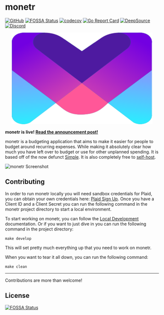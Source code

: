# monetr

[![GitHub](https://github.com/monetr/monetr/actions/workflows/main.yaml/badge.svg?event=push)](https://github.com/monetr/monetr/actions/workflows/main.yaml)
[![FOSSA Status](https://app.fossa.com/api/projects/git%2Bgithub.com%2Fmonetr%2Fmonetr.svg?type=shield)](https://app.fossa.com/projects/git%2Bgithub.com%2Fmonetr%2Fmonetr?ref=badge_shield)
[![codecov](https://codecov.io/gh/monetr/monetr/branch/main/graph/badge.svg?token=4BRVTD3VSJ)](https://codecov.io/gh/monetr/monetr)
[![Go Report Card](https://goreportcard.com/badge/github.com/monetr/monetr)](https://goreportcard.com/report/github.com/monetr/monetr)
[![DeepSource](https://deepsource.io/gh/monetr/monetr.svg/?label=active+issues&show_trend=true&token=aGbSggz8nyhTexdqi1AK1ByR)](https://deepsource.io/gh/monetr/monetr/?ref=repository-badge)
[![Discord](https://discordapp.com/api/guilds/1006270466123636836/widget.png)](https://discord.gg/68wTCXrhuq)

<p align="center">
  <img width="460" height="300" src="https://raw.githubusercontent.com/monetr/monetr/main/docs/src/assets/logo.svg">
</p>

**monetr is live! [Read the announcement post!](https://monetr.app/blog/2024-12-30-introduction/)**

monetr is a budgeting application that aims to make it easier for people to budget around recurring expenses. While
making it absolutely clear how much you have left over to budget or use for other unplanned spending. It is based off of
the now defunct [Simple](https://web.archive.org/web/20201128231953/https://www.simple.com/). It is also completely free
to [self-host](https://monetr.app/documentation/install/).

![monetr Screenshot](https://github.com/user-attachments/assets/d80847f7-8a99-4813-b15a-29094f5646ad)

## Contributing

In order to run monetr locally you will need sandbox credentials for Plaid, you can obtain your own credentials here:
[Plaid Sign Up](https://dashboard.plaid.com/signup). Once you have a Client ID and a Client Secret you can run the
following command in the monetr project directory to start a local environment.

To start working on monetr, you can follow the [Local
Development](https://monetr.app/documentation/development/local_development/) documentation. Or if you want to just dive
in you can run the following command in the project directory:

```shell
make develop
```

This will set pretty much everything up that you need to work on monetr.

When you want to tear it all down, you can run the following command:

```shell
make clean
```

---

Contributions are more than welcome!

## License

[![FOSSA Status](https://app.fossa.com/api/projects/git%2Bgithub.com%2Fmonetr%2Fmonetr.svg?type=large)](https://app.fossa.com/projects/git%2Bgithub.com%2Fmonetr%2Fmonetr?ref=badge_large)
